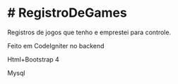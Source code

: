 <h1>﻿# RegistroDeGames</h1>

Registros de jogos que tenho e emprestei para controle.

<p>Feito em CodeIgniter no backend</p>
<p>Html+Bootstrap 4</p>
<p>Mysql</p>
